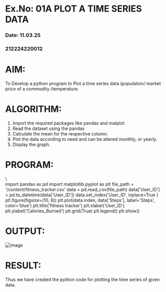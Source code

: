 # Ex.No: 01A PLOT A TIME SERIES DATA
###  Date: 11.03.25
### 212224220012

# AIM:
To Develop a python program to Plot a time series data (population/ market price of a commodity
/temperature.
# ALGORITHM:
1. Import the required packages like pandas and matplot
2. Read the dataset using the pandas
3. Calculate the mean for the respective column.
4. Plot the data according to need and can be altered monthly, or yearly.
5. Display the graph.
# PROGRAM:
\\\
import pandas as pd
import matplotlib.pyplot as plt
file_path = '/content/fitness_tracker.csv'
data = pd.read_csv(file_path)
data['User_ID'] = pd.to_datetime(data['User_ID'])
data.set_index('User_ID', inplace=True )
plt.figure(figsize=(10, 6))
plt.plot(data.index, data['Steps'], label='Steps', color='blue')
plt.title('fitness tracker')
plt.xlabel('User_ID')
plt.ylabel('Calories_Burned')
plt.grid(True)
plt.legend()
plt.show()

# OUTPUT:

![image](https://github.com/user-attachments/assets/592eefb5-81bc-4fa5-bb8e-85b6296bc2d9)

# RESULT:

Thus we have created the python code for plotting the time series of given data.
